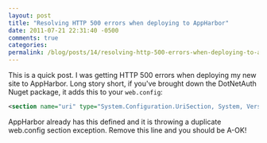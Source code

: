 ```yaml
---
layout: post
title: "Resolving HTTP 500 errors when deploying to AppHarbor"
date: 2011-07-21 22:31:40 -0500
comments: true
categories:
permalink: /blog/posts/14/resolving-http-500-errors-when-deploying-to-apphar
---
```


This is a quick post. I was getting HTTP 500 errors when deploying my new site to AppHarbor. Long story short, if you've brought down the DotNetAuth Nuget package, it adds this to your `web.config`:

```xml
<section name="uri" type="System.Configuration.UriSection, System, Version=2.0.0.0, Culture=neutral, PublicKeyToken=b77a5c561934e089" />
```

AppHarbor already has this defined and it is throwing a duplicate web.config section exception. Remove this line and you should be A-OK!